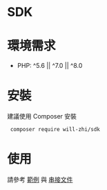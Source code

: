 # SDK 

# 環境需求
 * PHP: ^5.6 || ^7.0 || ^8.0

# 安裝
建議使用 Composer 安裝
```
 composer require will-zhi/sdk 
```
# 使用
請參考 [範例](https://github.com/WillZhi25/sdk/tree/master/example) 與 [串接文件](https://github.com/WillZhi25/sdk/blob/master/docs)